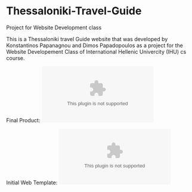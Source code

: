 # Thessaloniki-Travel-Guide
Project for Website Development class

This is a Thessaloniki travel Guide website that was developed by Konstantinos Papanagnou and Dimos Papadopoulos as a project for the Website Developement Class of International Hellenic Univercity (IHU) cs course.

Final Product: ![](Thessaloniki%20Travel%20Guide.zip)

Initial Web Template: ![](templatemo_506_tinker.zip)

